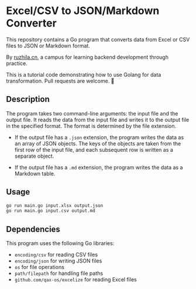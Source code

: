 # Excel/CSV to JSON/Markdown Converter

This repository contains a Go program that converts data from Excel or CSV files to JSON or Markdown format. 

By [ruzhila.cn](http://ruzhila.cn/?from=github_mget), a campus for learning backend development through practice.

This is a tutorial code demonstrating how to use Golang for data transformation. Pull requests are welcome. 👏


## Description

The program takes two command-line arguments: the input file and the output file. It reads the data from the input file and writes it to the output file in the specified format. The format is determined by the file extension.

- If the output file has a `.json` extension, the program writes the data as an array of JSON objects. The keys of the objects are taken from the first row of the input file, and each subsequent row is written as a separate object.

- If the output file has a `.md` extension, the program writes the data as a Markdown table. 

## Usage

```bash
go run main.go input.xlsx output.json
go run main.go input.csv output.md
```

## Dependencies

This program uses the following Go libraries:

- `encoding/csv` for reading CSV files
- `encoding/json` for writing JSON files
- `os` for file operations
- `path/filepath` for handling file paths
- `github.com/qax-os/excelize` for reading Excel files

